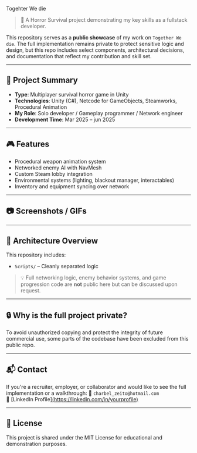 Togehter We die

> 🚀 A Horror Survival project demonstrating my key skills as a fullstack developer.

This repository serves as a **public showcase** of my work on `Together We die`. The full implementation remains private to protect sensitive logic and design, but this repo includes select components, architectural decisions, and documentation that reflect my contribution and skill set.

---

## 🧠 Project Summary

- **Type**: Multiplayer survival horror game in Unity
- **Technologies**:  Unity (C#), Netcode for GameObjects, Steamworks, Procedural Animation
- **My Role**: Solo developer / Gameplay programmer / Network engineer
- **Development Time**: Mar 2025 – jun 2025

---

## 🎮 Features

- Procedural weapon animation system
- Networked enemy AI with NavMesh
- Custom Steam lobby integration
- Environmental systems (lighting, blackout manager, interactables)
- Inventory and equipment syncing over network

---

## 📷 Screenshots / GIFs

> 

---

## 🧩 Architecture Overview

This repository includes:

- `Scripts/` – Cleanly separated logic

> 💡 Full networking logic, enemy behavior systems, and game progression code are **not** public here but can be discussed upon request.

---

## 🔒 Why is the full project private?

To avoid unauthorized copying and protect the integrity of future commercial use, some parts of the codebase have been excluded from this public repo.

---

## 📬 Contact

If you're a recruiter, employer, or collaborator and would like to see the full implementation or a walkthrough:
📧 `charbel_zeito@hotmail.com`  
🔗 [LinkedIn Profile][(https://linkedin.com/in/yourprofile)](https://www.linkedin.com/in/charbel-zeito-052456322/)

---

## 📝 License

This project is shared under the MIT License for educational and demonstration purposes.
